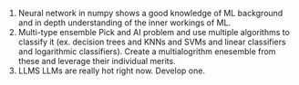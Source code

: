 1. Neural network in numpy
	shows a good knowledge of ML background and in depth understanding of the inner workings of ML.
2. Multi-type ensemble
	 Pick and AI problem and use multiple algorithms to classify it (ex. decision trees and KNNs and SVMs and linear classifiers and logarithmic classifiers). Create a multialogrithm enesemble from these and leverage their individual merits.
3. LLMS
	LLMs are really hot right now. Develop one.